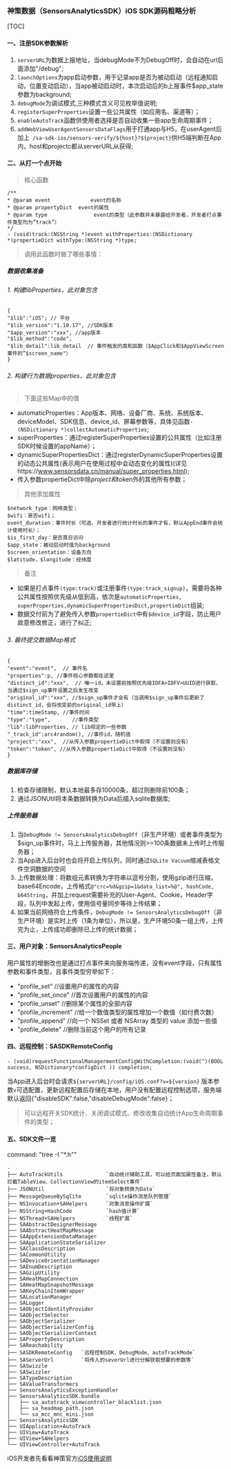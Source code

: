 ### 神策数据（SensorsAnalyticsSDK）iOS SDK源码粗略分析

[TOC]

#### 一、注册SDK参数解析
1. `serverURL`为数据上报地址，当debugMode不为DebugOff时，会自动在url后面添加"/debug";
2. `launchOptions`为app启动参数，用于记录app是否为被动启动（远程通知启动，位置变动启动），当app被动启动时，本次启动后的b上报事件$app_state参数为background;
3. `debugMode`为调试模式,三种模式含义可见枚举值说明;
4. `registerSuperProperties`设置一些公共属性（如应用名、渠道等）；
5. `enableAutoTrack`函数供使用者选择是否自动收集一些app生命周期事件；
6. `addWebViewUserAgentSensorsDataFlags`用于打通app与H5，在userAgent后加上` /sa-sdk-ios/sensors-verify/${host}?${project}`供H5端判断在App内，host和projectc都从serverURL从获得;

#### 二、从打一个点开始
> 核心函数
```
/**
* @param event             event的名称
* @param propertyDict  event的属性
* @param type               event的类型（此参数并未暴露给开发者，开发者打点事件类型均为“track”）
*/
- (void)track:(NSString *)event withProperties:(NSDictionary *)propertieDict withType:(NSString *)type;
```

> 调用此函数时做了哪些事情：

##### 数据收集准备
###### 1. 构建libProperties，此对象包含

```
{
"$lib":"iOS"; // 平台
"$lib_version":"1.10.17", //SDK版本
"$app_version":"xxx", //app版本
"$lib_method":"code",
"$lib_detail":lib_detail  // 事件触发的类和函数（$AppClick和$AppViewScreen事件的”$screen_name"）
}
```

###### 2. 构建行为数据properties，此对象包含

> 下面这些Map中的值

- automaticProperties：App版本、网络、设备厂商、系统、系统版本、deviceModel、SDK信息、device_id、屏幕参数等，具体见函数`- (NSDictionary *)collectAutomaticProperties`;
- superProperties：通过registerSuperProperties设置的公共属性（比如注册SDK时候设置的appName）；
- dynamicSuperPropertiesDict：通过registerDynamicSuperProperties设置的动态公共属性(表示用户在使用过程中会动态变化的属性)(详见https://www.sensorsdata.cn/manual/super_properties.html);
- 传入参数propertieDict中除$project和$token外的其他所有参数；

> 其他添加属性

```
$network_type：网络类型；
$wifi：是否wifi；
event_duration：事件时长（可选，开发者进行统计时长的事件才有，默认AppEnd事件会统计使用时长）；
$is_first_day：是否首日访问
$app_state：被动启动时值为background
$screen_orientation：设备方向
$latitude，$longitude：经纬度
````

> 备注

- 如果是打点事件`(type:track)`或注册事件`(type:track_signup)`，需要将各种公共属性按照优先级从低到高，依次是`automaticProperties, superProperties,dynamicSuperPropertiesDict,propertieDict`组装;
- 数据交付前为了避免传入参数`propertieDict`中有`$device_id`字段，防止用户故意修改修正，进行了纠正;

###### 3. 最终提交数据Map格式

```
{
"event":"event",  // 事件名
"properties":p, //事件核心参数都在这里
"distinct_id":"xxx",  // 唯一id，未设置前按照优先级IDFA>IDFV>UUID进行获取，当通过$sign_up事件设置之后发生改变
"original_id":"xxx", //$sign_up事件才会有（当调用$sign_up事件后更新了distinct_id，会将改变前的original_id带上）
"time":timeStamp, //事件时间
"type":"type",       //事件类型
"lib":libProperties, // lib规定的一些参数
"_track_id":arc4random(), //事件id，随机值
"project":"xxx",  //从传入参数propertieDict中取得（不设置则没有）
"token":"token", //从传入参数propertieDict中取得（不设置则没有）
}
```

##### 数据库存储
1. 检查存储限制，默认本地最多存10000条，超过则删除前100条；
2. 通过JSONUtil将本条数据转换为Data后插入sqlite数据库;

##### 上传服务器
1. 当`DebugMode != SensorsAnalyticsDebugOff`（非生产环境）或者事件类型为$sign_up事件时，马上上传服务器，其他情况则>=100条数据未上传时上传服务器；
2. 当App进入后台时也会将开启上传队列，同时通过`SQLite Vacuum`缩减表格文件空洞数据的空间
3. 上传数据处理：将数组元素转换为字符串以逗号分割，使用gzip进行压缩，base64Encode，上传格式`@"crc=%d&gzip=1&data_list=%@", hashCode, b64String`，并加上request需要补充的User-Agent、Cookie，Header字段，队列中发起上传，使用信号量同步等待上传结果；
4. 如果当前网络符合上传条件，`DebugMode != SensorsAnalyticsDebugOff`（非生产环境）是实时上传（1条为单位），所以是，生产环境50条一组上传，上传完为止，上传成功即删除已上传的统计数据；

#### 三、用户对象：SensorsAnalyticsPeople
用户属性的增删改也是通过打点事件来向服务端传递，没有event字段，只有属性参数和事件类型，且事件类型穷举如下：

- "profile_set"   //设置用户的属性的内容
- "profile_set_once"  //首次设置用户的属性的内容
- "profile_unset"     //删除某个属性的全部内容
- "profile_increment" //给一个数值类型的属性增加一个数值（如付费次数）
- "profile_append"    //向一个 NSSet 或者 NSArray 类型的 value 添加一些值
- "profile_delete" //删除当前这个用户的所有记录


#### 四、远程控制：SASDKRemoteConfig

```
- (void)requestFunctionalManagermentConfigWithCompletion:(void(^)(BOOL success, NSDictionary*configDict )) completion;
```
当App进入后台时会请求`${serverURL}/config/iOS.conf?v=${version}` 版本参数`v`可选配置，更新远程配置后存储在本地，用户没有配置远程控制选项，服务端默认返回{"disableSDK":false,"disableDebugMode":false}；
> 可以远程开关SDK统计、关闭调试模式、修改收集自动统计App生命周期事件的类型；

#### 五、SDK文件一览
command: "tree -I "*.h""

```
.
├── AutoTrackUtils              `自动统计辅助工具，可以给页面加属性备注，默认拦截TableView、CollectionView的itemSelect事件`
├── JSONUtil                    `将对象转换为Data`
├── MessageQueueBySqlite        `sqlite操作消息队列管理`
├── NSInvocation+SAHelpers      `对象消息操作扩展`
├── NSString+HashCode           `hash值计算`
├── NSThread+SAHelpers          `线程扩展`
├── SAAbstractDesignerMessage
├── SAAbstractHeatMapMessage
├── SAAppExtensionDataManager
├── SAApplicationStateSerializer
├── SAClassDescription
├── SACommonUtility
├── SADeviceOrientationManager
├── SAEnumDescription
├── SAGzipUtility
├── SAHeatMapConnection
├── SAHeatMapSnapshotMessage
├── SAKeyChainItemWrapper
├── SALocationManager
├── SALogger
├── SAObjectIdentityProvider
├── SAObjectSelector
├── SAObjectSerializer
├── SAObjectSerializerConfig
├── SAObjectSerializerContext
├── SAPropertyDescription
├── SAReachability
├── SASDKRemoteConfig   `远程控制SDK、DebugMode、autoTrackMode`
├── SAServerUrl         `将传入的severUrl进行分解获取想要的参数等`
├── SASwizzle
├── SASwizzler
├── SATypeDescription
├── SAValueTransformers
├── SensorsAnalyticsExceptionHandler
├── SensorsAnalyticsSDK.bundle
│   ├── sa_autotrack_viewcontroller_blacklist.json
│   ├── sa_headmap_path.json
│   └── sa_mcc_mnc_mini.json
├── SensorsAnalyticsSDK
├── UIApplication+AutoTrack
├── UIView+AutoTrack
├── UIView+SAHelpers
└── UIViewController+AutoTrack
```

iOS开发者先看看神策官方[iOS使用说明](https://www.sensorsdata.cn/manual/ios_sdk.html)

